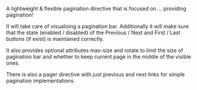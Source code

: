 A lightweight & flexible pagination directive that is focused on ... providing pagination!

It will take care of visualising a pagination bar. Additionally it will make sure that the state (enabled / disabled) of the Previous / Next and First / Last buttons (if exist) is maintained correctly.

It also provides optional attributes max-size and rotate to limit the size of pagination bar and whether to keep current page in the middle of the visible ones.

There is also a pager directive with just previous and next links for simple pagination implementations.
